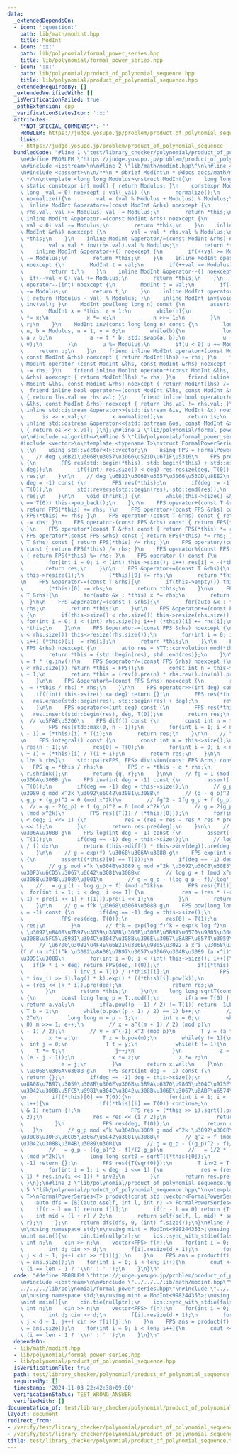 ```yaml
---
data:
  _extendedDependsOn:
  - icon: ':question:'
    path: lib/math/modint.hpp
    title: ModInt
  - icon: ':x:'
    path: lib/polynomial/formal_power_series.hpp
    title: lib/polynomial/formal_power_series.hpp
  - icon: ':x:'
    path: lib/polynomial/product_of_polynomial_sequence.hpp
    title: lib/polynomial/product_of_polynomial_sequence.hpp
  _extendedRequiredBy: []
  _extendedVerifiedWith: []
  _isVerificationFailed: true
  _pathExtension: cpp
  _verificationStatusIcon: ':x:'
  attributes:
    '*NOT_SPECIAL_COMMENTS*': ''
    PROBLEM: https://judge.yosupo.jp/problem/product_of_polynomial_sequence
    links:
    - https://judge.yosupo.jp/problem/product_of_polynomial_sequence
  bundledCode: "#line 1 \"test/library_checker/polynomial/product_of_polynomial_sequence.test.cpp\"\
    \n#define PROBLEM \"https://judge.yosupo.jp/problem/product_of_polynomial_sequence\"\
    \n#include <iostream>\n\n#line 2 \"lib/math/modint.hpp\"\n\n#line 4 \"lib/math/modint.hpp\"\
    \n#include <cassert>\n\n/**\n * @brief ModInt\n * @docs docs/math/modint.md\n\
    \ */\n\ntemplate <long long Modulus>\nstruct ModInt{\n    long long val;\n   \
    \ static constexpr int mod() { return Modulus; }\n    constexpr ModInt(const long\
    \ long _val = 0) noexcept : val(_val) {\n        normalize();\n    }\n    void\
    \ normalize(){\n        val = (val % Modulus + Modulus) % Modulus;\n    }\n  \
    \  inline ModInt &operator+=(const ModInt &rhs) noexcept {\n        if(val +=\
    \ rhs.val, val >= Modulus) val -= Modulus;\n        return *this;\n    }\n   \
    \ inline ModInt &operator-=(const ModInt &rhs) noexcept {\n        if(val -= rhs.val,\
    \ val < 0) val += Modulus;\n        return *this;\n    }\n    inline ModInt &operator*=(const\
    \ ModInt &rhs) noexcept {\n        val = val * rhs.val % Modulus;\n        return\
    \ *this;\n    }\n    inline ModInt &operator/=(const ModInt &rhs) noexcept {\n\
    \        val = val * inv(rhs.val).val % Modulus;\n        return *this;\n    }\n\
    \    inline ModInt &operator++() noexcept {\n        if(++val >= Modulus) val\
    \ -= Modulus;\n        return *this;\n    }\n    inline ModInt operator++(int)\
    \ noexcept {\n        ModInt t = val;\n        if(++val >= Modulus) val -= Modulus;\n\
    \        return t;\n    }\n    inline ModInt &operator--() noexcept {\n      \
    \  if(--val < 0) val += Modulus;\n        return *this;\n    }\n    inline ModInt\
    \ operator--(int) noexcept {\n        ModInt t = val;\n        if(--val < 0) val\
    \ += Modulus;\n        return t;\n    }\n    inline ModInt operator-() const noexcept\
    \ { return (Modulus - val) % Modulus; }\n    inline ModInt inv(void) const { return\
    \ inv(val); }\n    ModInt pow(long long n) const {\n        assert(0 <= n);\n\
    \        ModInt x = *this, r = 1;\n        while(n){\n            if(n & 1) r\
    \ *= x;\n            x *= x;\n            n >>= 1;\n        }\n        return\
    \ r;\n    }\n    ModInt inv(const long long n) const {\n        long long a =\
    \ n, b = Modulus, u = 1, v = 0;\n        while(b){\n            long long t =\
    \ a / b;\n            a -= t * b; std::swap(a, b);\n            u -= t * v; std::swap(u,\
    \ v);\n        }\n        u %= Modulus;\n        if(u < 0) u += Modulus;\n   \
    \     return u;\n    }\n    friend inline ModInt operator+(const ModInt &lhs,\
    \ const ModInt &rhs) noexcept { return ModInt(lhs) += rhs; }\n    friend inline\
    \ ModInt operator-(const ModInt &lhs, const ModInt &rhs) noexcept { return ModInt(lhs)\
    \ -= rhs; }\n    friend inline ModInt operator*(const ModInt &lhs, const ModInt\
    \ &rhs) noexcept { return ModInt(lhs) *= rhs; }\n    friend inline ModInt operator/(const\
    \ ModInt &lhs, const ModInt &rhs) noexcept { return ModInt(lhs) /= rhs; }\n  \
    \  friend inline bool operator==(const ModInt &lhs, const ModInt &rhs) noexcept\
    \ { return lhs.val == rhs.val; }\n    friend inline bool operator!=(const ModInt\
    \ &lhs, const ModInt &rhs) noexcept { return lhs.val != rhs.val; }\n    friend\
    \ inline std::istream &operator>>(std::istream &is, ModInt &x) noexcept {\n  \
    \      is >> x.val;\n        x.normalize();\n        return is;\n    }\n    friend\
    \ inline std::ostream &operator<<(std::ostream &os, const ModInt &x) noexcept\
    \ { return os << x.val; }\n};\n#line 2 \"lib/polynomial/formal_power_series.hpp\"\
    \n\n#include <algorithm>\n#line 5 \"lib/polynomial/formal_power_series.hpp\"\n\
    #include <vector>\n\ntemplate <typename T>\nstruct FormalPowerSeries : std::vector<T>\
    \ {\n    using std::vector<T>::vector;\n    using FPS = FormalPowerSeries;\n\n\
    \    // deg \u6B21\u3068\u3057\u3066\u521D\u671F\u5316\n    FPS pre(int deg) const\
    \ {\n        FPS res(std::begin(*this), std::begin(*this) + std::min((int) this->size(),\
    \ deg));\n        if((int) res.size() < deg) res.resize(deg, T(0));\n        return\
    \ res;\n    }\n\n    // deg \u6B21\u3068\u3057\u3066\u53CD\u8EE2\n    FPS rev(int\
    \ deg = -1) const {\n        FPS res(*this);\n        if(deg != -1) res.resize(deg,\
    \ T(0));\n        std::reverse(std::begin(res), std::end(res));\n        return\
    \ res;\n    }\n\n    void shrink() {\n        while(this->size() && this->back()\
    \ == T(0)) this->pop_back();\n    }\n\n    FPS operator+(const T &rhs) const {\
    \ return FPS(*this) += rhs; }\n    FPS operator+(const FPS &rhs) const { return\
    \ FPS(*this) += rhs; }\n    FPS operator-(const T &rhs) const { return FPS(*this)\
    \ -= rhs; }\n    FPS operator-(const FPS &rhs) const { return FPS(*this) -= rhs;\
    \ }\n    FPS operator*(const T &rhs) const { return FPS(*this) *= rhs; }\n   \
    \ FPS operator*(const FPS &rhs) const { return FPS(*this) *= rhs; }\n    FPS operator/(const\
    \ T &rhs) const { return FPS(*this) /= rhs; }\n    FPS operator/(const FPS &rhs)\
    \ const { return FPS(*this) /= rhs; }\n    FPS operator%(const FPS &rhs) const\
    \ { return FPS(*this) %= rhs; }\n    FPS operator-() const {\n        FPS res(this->size());\n\
    \        for(int i = 0; i < (int) this->size(); i++) res[i] = -(*this)[i];\n \
    \       return res;\n    }\n\n    FPS &operator+=(const T &rhs){\n        if(this->empty())\
    \ this->resize(1);\n        (*this)[0] += rhs;\n        return *this;\n    }\n\
    \n    FPS &operator-=(const T &rhs){\n        if(this->empty()) this->resize(1);\n\
    \        (*this)[0] -= rhs;\n        return *this;\n    }\n\n    FPS &operator*=(const\
    \ T &rhs){\n        for(auto &x : *this) x *= rhs;\n        return *this;\n  \
    \  }\n\n    FPS &operator/=(const T &rhs){\n        for(auto &x : *this) x /=\
    \ rhs;\n        return *this;\n    }\n\n    FPS &operator+=(const FPS &rhs) noexcept\
    \ {\n        if(this->size() < rhs.size()) this->resize(rhs.size());\n       \
    \ for(int i = 0; i < (int) rhs.size(); i++) (*this)[i] += rhs[i];\n        return\
    \ *this;\n    }\n\n    FPS &operator-=(const FPS &rhs) noexcept {\n        if(this->size()\
    \ < rhs.size()) this->resize(rhs.size());\n        for(int i = 0; i < (int) rhs.size();\
    \ i++) (*this)[i] -= rhs[i];\n        return *this;\n    }\n\n    FPS &operator*=(const\
    \ FPS &rhs) noexcept {\n        auto res = NTT::convolution_mod(*this, rhs, T::mod());\n\
    \        return *this = {std::begin(res), std::end(res)};\n    }\n\n    // f/g\
    \ = f * (g.inv())\n    FPS &operator/=(const FPS &rhs) noexcept {\n        if(this->size()\
    \ < rhs.size()) return *this = FPS();\n        const int n = this->size() - rhs.size()\
    \ + 1;\n        return *this = (rev().pre(n) * rhs.rev().inv(n)).pre(n).rev(n);\n\
    \    }\n\n    FPS &operator%=(const FPS &rhs) noexcept {\n        return *this\
    \ -= (*this / rhs) * rhs;\n    }\n\n    FPS operator>>(int deg) const {\n    \
    \    if((int) this->size() <= deg) return {};\n        FPS res(*this);\n     \
    \   res.erase(std::begin(res), std::begin(res) + deg);\n        return res;\n\
    \    }\n\n    FPS operator<<(int deg) const {\n        FPS res(*this);\n     \
    \   res.insert(std::begin(res), deg, T(0));\n        return res;\n    }\n\n  \
    \  // \u5FAE\u5206\n    FPS diff() const {\n        const int n = this->size();\n\
    \        FPS res(std::max(0, n - 1));\n        for(int i = 1; i < n; i++) res[i\
    \ - 1] = (*this)[i] * T(i);\n        return res;\n    }\n\n    // \u7A4D\u5206\
    \n    FPS integral() const {\n        const int n = this->size();\n        FPS\
    \ res(n + 1);\n        res[0] = T(0);\n        for(int i = 0; i < n; i++) res[i\
    \ + 1] = (*this)[i] / T(i + 1);\n        return res;\n    }\n\n    // {lhs / rhs,\
    \ lhs % rhs}\n    std::pair<FPS, FPS> division(const FPS &rhs) const {\n     \
    \   FPS q = *this / rhs;\n        FPS r = *this - q * rhs;\n        q.shrink(),\
    \ r.shrink();\n        return {q, r};\n    }\n\n    // fg = 1 (mod x^n) \u3068\
    \u306A\u308B g\n    FPS inv(int deg = -1) const {\n        assert((*this)[0] !=\
    \ T(0));\n        if(deg == -1) deg = this->size();\n        // g_p mod x^k \u304B\
    \u3089 g mod x^2k \u3092\u6C42\u3081\u308B\n        // (g - g_p)^2 = g^2 - 2 g\
    \ g_p + (g_p)^2 = 0 (mod x^2k)\n        // fg^2 - 2fg g_p + f (g_p)^2\n      \
    \  // = g - 2(g_p) + f (g_p)^2 = 0 (mod x^2k)\n        // g = 2(g_p) - f (g_p)^2\
    \ (mod x^2k)\n        FPS res({T(1) / (*this)[0]});\n        for(int i = 1; i\
    \ < deg; i <<= 1) {\n            res = (res + res - res * res * pre(i << 1)).pre(i\
    \ << 1);\n        }\n        return res.pre(deg);\n    }\n\n    // g = log f \u3068\
    \u306A\u308B g\n    FPS log(int deg = -1) const {\n        assert((*this)[0] ==\
    \ T(1));\n        if(deg == -1) deg = this->size();\n        // log f = integral((f'\
    \ / f) dx)\n        return (this->diff() * this->inv(deg)).pre(deg - 1).integral().pre(deg);\n\
    \    }\n\n    // g = exp(f) \u3068\u306A\u308B g\n    FPS exp(int deg = -1) const\
    \ {\n        assert((*this)[0] == T(0));\n        if(deg == -1) deg = this->size();\n\
    \        // g_p mod x^k \u304B\u3089 g mod x^2k \u3092\u30CB\u30E5\u30FC\u30C8\
    \u30F3\u6CD5\u3067\u6C42\u3081\u308B\n        // log g = f (mod x^n) \u3067\u3042\
    \u308B\u304B\u3089\u3001\n        // g = g_p - (log g_p - f)/(log' g_p)\n    \
    \    //   = g_p(1 - log g_p + f) (mod x^2k)\n        FPS res({T(1)});\n      \
    \  for(int i = 1; i < deg; i <<= 1) {\n            res = (res * (-res.log(i <<\
    \ 1) + pre(i << 1) + T(1))).pre(i << 1);\n        }\n        return res.pre(deg);\n\
    \    }\n\n    // g = f^k \u3068\u306A\u308B g\n    FPS pow(long long k, int deg\
    \ = -1) const {\n        if(deg == -1) deg = this->size();\n        if(k == 0){\n\
    \            FPS res(deg, T(0));\n            res[0] = T(1);\n            return\
    \ res;\n        }\n        // f^k = exp(log f)^k = exp(k log f)\n        // log\
    \ \u3092\u8A08\u7B97\u3059\u308B\u306E\u306B\u5B9A\u6570\u9805\u304C 1 \u3067\u3042\
    \u308B\u5FC5\u8981\u304C\u3042\u308B\u306E\u3067\u8ABF\u6574\u3059\u308B\n   \
    \     // \u6700\u3082\u4F4E\u6B21\u306E\u9805\u3092 a x^i \u3068\u3057\u3066\u3001\
    (f / (a x^i))^k \u3092\u8A08\u7B97\u3057\u3066\u304B\u3089 (a x^i)^k \u3092\u639B\
    \u3051\u308B\n        for(int i = 0; i < (int) this->size(); i++){\n         \
    \   if(k * i > deg) return FPS(deg, T(0));\n            if((*this)[i] != T(0)){\n\
    \                T inv_i = T(1) / (*this)[i];\n                FPS res = ((((*this)\
    \ * inv_i) >> i).log() * k).exp() * ((*this)[i].pow(k));\n                res\
    \ = (res << (k * i)).pre(deg);\n                return res;\n            }\n \
    \       }\n        return *this;\n    }\n\n    long long sqrtT(const T a) const\
    \ {\n        const long long p = T::mod();\n        if(a == T(0) || a == T(1))\
    \ return a.val;\n        if(a.pow((p - 1) / 2) != T(1)) return -1LL;\n       \
    \ T b = 1;\n        while(b.pow((p - 1) / 2) == 1) b++;\n        // p - 1 = m\
    \ 2^e\n        long long m = p - 1;\n        int e = 0;\n        while(m % 2 ==\
    \ 0) m >>= 1, e++;\n        // x = a^((m + 1) / 2) (mod p)\n        T x = a.pow((m\
    \ - 1) / 2);\n        // y = a^{-1} x^2 (mod p)\n        T y = (a * x) * x;\n\
    \        x *= a;\n        T z = b.pow(m);\n        while(y != 1){\n          \
    \  int j = 0;\n            T t = y;\n            while(t != 1){\n            \
    \    t *= t;\n                j++;\n            }\n            z = z.pow(1LL <<\
    \ (e - j - 1));\n            x *= z;\n            z *= z;\n            y *= z;\n\
    \            e = j;\n        }\n        return x.val;\n    }\n\n    // g^2 = f\
    \ \u3068\u306A\u308B g\n    FPS sqrt(int deg = -1) const {\n        if(this->empty())\
    \ return {};\n        if(deg == -1) deg = this->size();\n        // inv \u3092\
    \u8A08\u7B97\u3059\u308B\u306E\u306B\u5B9A\u6570\u9805\u304C\u975E\u96F6\u3067\
    \u3042\u308B\u5FC5\u8981\u304C\u3042\u308B\u306E\u3067\u8ABF\u6574\u3059\u308B\
    \n        if((*this)[0] == T(0)){\n            for(int i = 1; i < (int) this->size();\
    \ i++){\n                if((*this)[i] == T(0)) continue;\n                if(i\
    \ & 1) return {};\n                FPS res = (*this >> i).sqrt().pre(deg - i /\
    \ 2);\n                res = res << (i / 2);\n                return res;\n  \
    \          }\n            FPS res(deg, T(0));\n            return res;\n     \
    \   }\n        // g_p mod x^k \u304B\u3089 g mod x^2k \u3092\u30CB\u30E5\u30FC\
    \u30C8\u30F3\u6CD5\u3067\u6C42\u3081\u308B\n        // g^2 = f (mod x^n) \u3067\
    \u3042\u308B\u304B\u3089\u3001\n        // g = g_p - ((g_p)^2 - f)/((g_p^2)')\n\
    \        //   = g_p - ((g_p)^2 - f)/(2 g_p)\n        //   = 1/2 * (g_p + f/g_p\
    \ (mod x^2k)\n        long long sqrt0 = sqrtT((*this)[0]);\n        if(sqrt0 ==\
    \ -1) return {};\n        FPS res({T(sqrt0)});\n        T inv2 = T(1) / T(2);\n\
    \        for(int i = 1; i < deg; i <<= 1) {\n            res = (res + pre(i <<\
    \ 1) * res.inv(i << 1)) * inv2;\n        }\n        return res.pre(deg);\n   \
    \ }\n};\n#line 2 \"lib/polynomial/product_of_polynomial_sequence.hpp\"\n\n#line\
    \ 5 \"lib/polynomial/product_of_polynomial_sequence.hpp\"\n\ntemplate <typename\
    \ T>\nFormalPowerSeries<T> product(const std::vector<FormalPowerSeries<T>> &f){\n\
    \    auto dfs = [&](auto &self, int l, int r) -> FormalPowerSeries<T> {\n    \
    \    if(r - l == 1) return f[l];\n        if(r - l == 0) return {T(1)};\n    \
    \    int mid = (l + r) / 2;\n        return self(self, l, mid) * self(self, mid,\
    \ r);\n    };\n    return dfs(dfs, 0, (int) f.size());\n}\n#line 7 \"test/library_checker/polynomial/product_of_polynomial_sequence.test.cpp\"\
    \n\nusing namespace std;\n\nusing mint = ModInt<998244353>;\nusing FPS = FormalPowerSeries<mint>;\n\
    \nint main(){\n    cin.tie(nullptr);\n    ios::sync_with_stdio(false);\n\n   \
    \ int n;\n    cin >> n;\n    vector<FPS> f(n);\n    for(int i = 0; i < n; i++){\n\
    \        int d; cin >> d;\n        f[i].resize(d + 1);\n        for(int j = 0;\
    \ j < d + 1; j++) cin >> f[i][j];\n    }\n    FPS ans = product(f);\n    int len\
    \ = ans.size();\n    for(int i = 0; i < len; i++){\n        cout << ans[i] <<\
    \ (i == len - 1 ? '\\n' : ' ');\n    }\n}\n"
  code: "#define PROBLEM \"https://judge.yosupo.jp/problem/product_of_polynomial_sequence\"\
    \n#include <iostream>\n\n#include \"../../../lib/math/modint.hpp\"\n#include \"\
    ../../../lib/polynomial/formal_power_series.hpp\"\n#include \"../../../lib/polynomial/product_of_polynomial_sequence.hpp\"\
    \n\nusing namespace std;\n\nusing mint = ModInt<998244353>;\nusing FPS = FormalPowerSeries<mint>;\n\
    \nint main(){\n    cin.tie(nullptr);\n    ios::sync_with_stdio(false);\n\n   \
    \ int n;\n    cin >> n;\n    vector<FPS> f(n);\n    for(int i = 0; i < n; i++){\n\
    \        int d; cin >> d;\n        f[i].resize(d + 1);\n        for(int j = 0;\
    \ j < d + 1; j++) cin >> f[i][j];\n    }\n    FPS ans = product(f);\n    int len\
    \ = ans.size();\n    for(int i = 0; i < len; i++){\n        cout << ans[i] <<\
    \ (i == len - 1 ? '\\n' : ' ');\n    }\n}\n"
  dependsOn:
  - lib/math/modint.hpp
  - lib/polynomial/formal_power_series.hpp
  - lib/polynomial/product_of_polynomial_sequence.hpp
  isVerificationFile: true
  path: test/library_checker/polynomial/product_of_polynomial_sequence.test.cpp
  requiredBy: []
  timestamp: '2024-11-03 22:42:38+09:00'
  verificationStatus: TEST_WRONG_ANSWER
  verifiedWith: []
documentation_of: test/library_checker/polynomial/product_of_polynomial_sequence.test.cpp
layout: document
redirect_from:
- /verify/test/library_checker/polynomial/product_of_polynomial_sequence.test.cpp
- /verify/test/library_checker/polynomial/product_of_polynomial_sequence.test.cpp.html
title: test/library_checker/polynomial/product_of_polynomial_sequence.test.cpp
---
```

